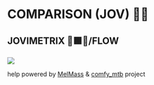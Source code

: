 
# COMPARISON (JOV) 🕵🏽
## JOVIMETRIX 🔺🟩🔵/FLOW
<p></p>

![](https://raw.githubusercontent.com/Amorano/Jovimetrix-examples/master/node/COMPARISON/COMPARISON.gif)

help powered by [MelMass](https://github.com/melMass) & [comfy_mtb](https://github.com/melMass/comfy_mtb) project
